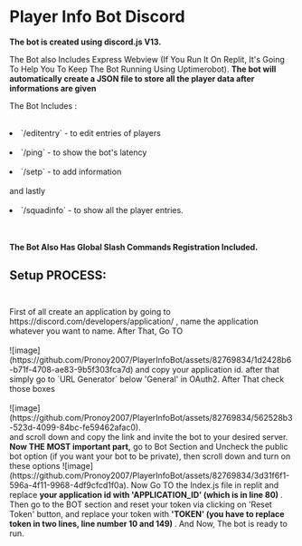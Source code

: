 # Player Info Bot Discord

<b>The bot is created using discord.js V13.</b> <p>The Bot also Includes Express Webview (If You Run It On Replit, It's Going To Help You To Keep The Bot Running Using Uptimerobot). <b> The bot will automatically create a JSON file to store all the player data after informations are given </p> </b>

The Bot Includes : <br> <br>
<li>`/editentry` - to edit entries of players </li> <br>
<li>`/ping` - to show the bot's latency</li> <br>
<li> `/setp` - to add information </li> <br>
      and lastly <br><br>
<li> `/squadinfo` - to show all the player entries. </li> <br><br>

<b>The Bot Also Has Global Slash Commands Registration Included. </b> <br>

## Setup PROCESS: <br><br> 

<p> First of all create an application by going to https://discord.com/developers/application/ , name the application whatever you want to name. After That, Go TO  <br> <br>![image](https://github.com/Pronoy2007/PlayerInfoBot/assets/82769834/1d2428b6-b71f-4708-ae83-9b5f303fca7d) and copy your application id. after that simply go to `URL Generator` below 'General' in OAuth2. After That check those boxes <br> <br>![image](https://github.com/Pronoy2007/PlayerInfoBot/assets/82769834/562528b3-523d-4099-84bc-fe59462afac0). <br> and scroll down and copy the link and invite the bot to your desired server. <br> <b> Now THE MOST important part,</b> go to Bot Section and Uncheck the public bot option (if you want your bot to be private), then scroll down and turn on these options ![image](https://github.com/Pronoy2007/PlayerInfoBot/assets/82769834/3d31f6f1-596a-4f11-9968-4df9cfcd1f0a). Now Go TO the Index.js file in replit and replace  <b> your application id with 'APPLICATION_ID' (which is in line 80) </b>. Then go to the BOT section and reset your token via clicking on 'Reset Token' button, and replace your token with  <b> 'TOKEN' (you have to replace token in two lines, line number 10 and 149) </b>. And Now, The bot is ready to run. 


